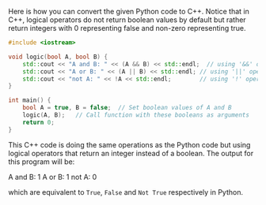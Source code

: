 Here is how you can convert the given Python code to C++. Notice that in C++, logical operators do not return boolean values by default but rather return integers with 0 representing false and non-zero representing true.

```cpp
#include <iostream>

void logic(bool A, bool B) {
    std::cout << "A and B: " << (A && B) << std::endl;  // using '&&' operator for logical AND operation
    std::cout << "A or B: " << (A || B) << std::endl; // using '||' operator for logical OR operation
    std::cout << "not A: " << !A << std::endl;        // using '!' operator for logical NOT operation on the first argument only.
}

int main() {
    bool A = true, B = false;  // Set boolean values of A and B 
    logic(A, B);   // Call function with these booleans as arguments
    return 0;
}
```
This C++ code is doing the same operations as the Python code but using logical operators that return an integer instead of a boolean. The output for this program will be:

A and B: 1
A or B: 1
not A: 0

which are equivalent to `True`, `False` and `Not True` respectively in Python.
